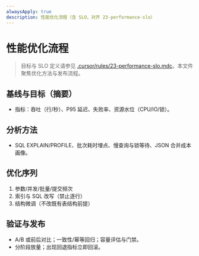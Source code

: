 ```yaml
---
alwaysApply: true
description: 性能优化流程（含 SLO，对齐 23-performance-slo）
---
```

# 性能优化流程

> 目标与 SLO 定义请参见 [.cursor/rules/23-performance-slo.mdc](mdc:.cursor/rules/23-performance-slo.mdc)。本文件聚焦优化方法与发布流程。

## 基线与目标（摘要）
- 指标：吞吐（行/秒）、P95 延迟、失败率、资源水位（CPU/IO/锁）。

## 分析方法
- SQL EXPLAIN/PROFILE、批次耗时埋点、慢查询与锁等待、JSON 合并成本画像。

## 优化序列
1) 参数/并发/批量/提交频次
2) 索引与 SQL 改写（禁止逐行）
3) 结构微调（不改既有表结构前提）

## 验证与发布
- A/B 或前后对比；一致性/幂等回归；容量评估与门禁。
- 分阶段放量；出现回退指标立即回滚。